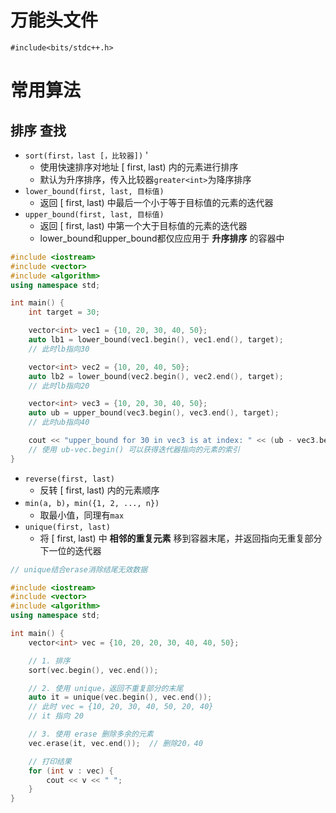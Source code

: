 # 万能头文件

`#include<bits/stdc++.h>`  

# 常用算法

## 排序 查找

- `sort(first，last [，比较器])`  '
  - 使用快速排序对地址 $[\text{ first, last})$ 内的元素进行排序  
  - 默认为升序排序，传入比较器`greater<int>`为降序排序  
- `lower_bound(first, last, 目标值)`    
  - 返回 $[\text{ first, last})$ 中最后一个小于等于目标值的元素的迭代器  
- `upper_bound(first, last, 目标值)`   
  - 返回 $[\text{ first, last})$ 中第一个大于目标值的元素的迭代器  
  - lower_bound和upper_bound都仅应应用于 **升序排序** 的容器中  

```cpp
#include <iostream>
#include <vector>
#include <algorithm>
using namespace std;

int main() {
    int target = 30;

    vector<int> vec1 = {10, 20, 30, 40, 50};
    auto lb1 = lower_bound(vec1.begin(), vec1.end(), target);
    // 此时lb指向30

    vector<int> vec2 = {10, 20, 40, 50};
    auto lb2 = lower_bound(vec2.begin(), vec2.end(), target);
    // 此时lb指向20

    vector<int> vec3 = {10, 20, 30, 40, 50};
    auto ub = upper_bound(vec3.begin(), vec3.end(), target);    
    // 此时ub指向40

    cout << "upper_bound for 30 in vec3 is at index: " << (ub - vec3.begin()) << endl;  // 值为3，即索引    
    // 使用 ub-vec.begin() 可以获得迭代器指向的元素的索引
}
```

- `reverse(first, last)`  
  - 反转 $[\text{ first, last})$ 内的元素顺序   
- `min(a, b)`，`min({1, 2, ..., n})`    
  - 取最小值，同理有`max`  
- `unique(first, last)`     
  - 将 $[\text{ first, last})$ 中 **相邻的重复元素** 移到容器末尾，并返回指向无重复部分下一位的迭代器  

```cpp
// unique结合erase消除结尾无效数据

#include <iostream>
#include <vector>
#include <algorithm>
using namespace std;

int main() {
    vector<int> vec = {10, 20, 20, 30, 40, 40, 50};

    // 1. 排序
    sort(vec.begin(), vec.end());

    // 2. 使用 unique，返回不重复部分的末尾
    auto it = unique(vec.begin(), vec.end());
    // 此时 vec = {10, 20, 30, 40, 50, 20, 40}
    // it 指向 20

    // 3. 使用 erase 删除多余的元素
    vec.erase(it, vec.end());  // 删除20，40

    // 打印结果
    for (int v : vec) {
        cout << v << " ";
    }
}
```